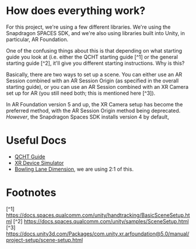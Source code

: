 # How does everything work?

For this project, we're using a few different libraries. We're using the Snapdragon SPACES SDK, and we're also using
libraries built into Unity, in particular, AR Foundation.

One of the confusing things about this is that depending on what starting guide you look at (i.e. either the QCHT
starting guide [^1] or the general starting guide [^2], it'll give you different starting instructions.
Why is this?

Basically, there are two ways to set up a scene. You can either use an AR Session combined with an AR Session Origin
(as specified in the overall starting guide), or you can use an AR Session combined with an XR Camera set up for AR
(you still need both; this is mentioned here [^3]).

In AR Foundation version 5 and up, the XR Camera setup has become the preferred method, with the AR Session Origin
method being deprecated. *However*, the Snapdragon Spaces SDK installs version 4 by default, 

# Useful Docs

- [QCHT Guide](https://docs.spaces.qualcomm.com/unity/handtracking/HandTrackingOverview.html)
- [XR Device Simulator](https://docs.unity3d.com/Packages/com.unity.xr.interaction.toolkit@2.0/manual/xr-device-simulator.html)
- [Bowling Lane Dimension](https://www.dimensions.com/element/bowling-lane), we are using 2:1 of this.


# Footnotes

[^1] https://docs.spaces.qualcomm.com/unity/handtracking/BasicSceneSetup.html
[^2] https://docs.spaces.qualcomm.com/unity/samples/SceneSetup.html
[^3] https://docs.unity3d.com/Packages/com.unity.xr.arfoundation@5.0/manual/project-setup/scene-setup.html
